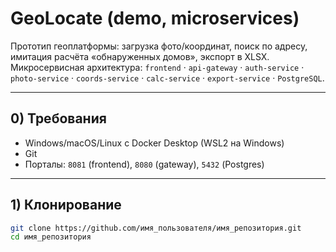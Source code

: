 # GeoLocate (demo, microservices)

Прототип геоплатформы: загрузка фото/координат, поиск по адресу, имитация расчёта «обнаруженных домов», экспорт в XLSX.  
Микросервисная архитектура: `frontend` · `api-gateway` · `auth-service` · `photo-service` · `coords-service` · `calc-service` · `export-service` · `PostgreSQL`.

---

## 0) Требования

- Windows/macOS/Linux с Docker Desktop (WSL2 на Windows)  
- Git  
- Порталы: `8081` (frontend), `8080` (gateway), `5432` (Postgres)

---

## 1) Клонирование

```bash
git clone https://github.com/имя_пользователя/имя_репозитория.git
cd имя_репозитория

